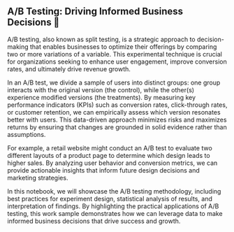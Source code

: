 
## A/B Testing: Driving Informed Business Decisions 🔬

A/B testing, also known as split testing, is a strategic approach to decision-making that enables businesses to optimize their offerings by comparing two or more variations of a variable. This experimental technique is crucial for organizations seeking to enhance user engagement, improve conversion rates, and ultimately drive revenue growth.

In an A/B test, we divide a sample of users into distinct groups: one group interacts with the original version (the control), while the other(s) experience modified versions (the treatments). By measuring key performance indicators (KPIs) such as conversion rates, click-through rates, or customer retention, we can empirically assess which version resonates better with users. This data-driven approach minimizes risks and maximizes returns by ensuring that changes are grounded in solid evidence rather than assumptions.

For example, a retail website might conduct an A/B test to evaluate two different layouts of a product page to determine which design leads to higher sales. By analyzing user behavior and conversion metrics, we can provide actionable insights that inform future design decisions and marketing strategies.

In this notebook, we will showcase the A/B testing methodology, including best practices for experiment design, statistical analysis of results, and interpretation of findings. By highlighting the practical applications of A/B testing, this work sample demonstrates how we can leverage data to make informed business decisions that drive success and growth.
